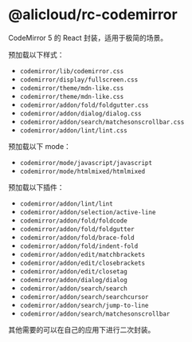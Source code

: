 @alicloud/rc-codemirror
===

CodeMirror 5 的 React 封装，适用于极简的场景。

预加载以下样式：

* `codemirror/lib/codemirror.css`
* `codemirror/display/fullscreen.css`
* `codemirror/theme/mdn-like.css`
* `codemirror/theme/mdn-like.css`
* `codemirror/addon/fold/foldgutter.css`
* `codemirror/addon/dialog/dialog.css`
* `codemirror/addon/search/matchesonscrollbar.css`
* `codemirror/addon/lint/lint.css`

预加载以下 mode：

* `codemirror/mode/javascript/javascript`
* `codemirror/mode/htmlmixed/htmlmixed`

预加载以下插件：

* `codemirror/addon/lint/lint`
* `codemirror/addon/selection/active-line`
* `codemirror/addon/fold/foldcode`
* `codemirror/addon/fold/foldgutter`
* `codemirror/addon/fold/brace-fold`
* `codemirror/addon/fold/indent-fold`
* `codemirror/addon/edit/matchbrackets`
* `codemirror/addon/edit/closebrackets`
* `codemirror/addon/edit/closetag`
* `codemirror/addon/dialog/dialog`
* `codemirror/addon/search/search`
* `codemirror/addon/search/searchcursor`
* `codemirror/addon/search/jump-to-line`
* `codemirror/addon/search/matchesonscrollbar`

其他需要的可以在自己的应用下进行二次封装。

